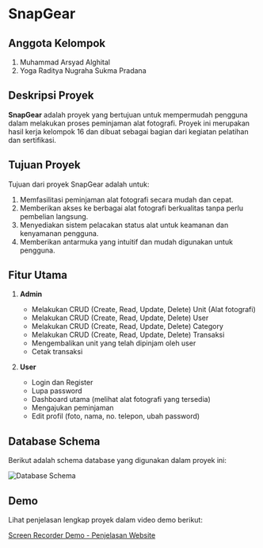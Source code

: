 # SnapGear

## Anggota Kelompok
1. Muhammad Arsyad Alghital
2. Yoga Raditya Nugraha Sukma Pradana

## Deskripsi Proyek
**SnapGear** adalah proyek yang bertujuan untuk mempermudah pengguna dalam melakukan proses peminjaman alat fotografi. Proyek ini merupakan hasil kerja kelompok 16 dan dibuat sebagai bagian dari kegiatan pelatihan dan sertifikasi.

## Tujuan Proyek
Tujuan dari proyek SnapGear adalah untuk:
1. Memfasilitasi peminjaman alat fotografi secara mudah dan cepat.
2. Memberikan akses ke berbagai alat fotografi berkualitas tanpa perlu pembelian langsung.
3. Menyediakan sistem pelacakan status alat untuk keamanan dan kenyamanan pengguna.
4. Memberikan antarmuka yang intuitif dan mudah digunakan untuk pengguna.

## Fitur Utama
1. **Admin**
   - Melakukan CRUD (Create, Read, Update, Delete) Unit (Alat fotografi)
   - Melakukan CRUD (Create, Read, Update, Delete) User
   - Melakukan CRUD (Create, Read, Update, Delete) Category
   - Melakukan CRUD (Create, Read, Update, Delete) Transaksi
   - Mengembalikan unit yang telah dipinjam oleh user
   - Cetak transaksi

2. **User**
   - Login dan Register 
   - Lupa password 
   - Dashboard utama (melihat alat fotografi yang tersedia)
   - Mengajukan peminjaman
   - Edit profil (foto, nama, no. telepon, ubah password)
   

## Database Schema
Berikut adalah schema database yang digunakan dalam proyek ini:

![Database Schema](https://drive.google.com/uc?export=view&id=10UPNFa9TkvlJiGvoQNo5ftG5p_Ah7chA)

## Demo
Lihat penjelasan lengkap proyek dalam video demo berikut:

[Screen Recorder Demo - Penjelasan Website](https://youtu.be/RqwsimjKFaM)


